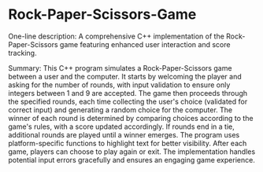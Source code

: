 # Rock-Paper-Scissors-Game

One-line description: A comprehensive C++ implementation of the Rock-Paper-Scissors game featuring enhanced user interaction and score tracking.

Summary: This C++ program simulates a Rock-Paper-Scissors game between a user and the computer. It starts by welcoming the player and asking for the number of rounds, with input validation to ensure only integers between 1 and 9 are accepted. The game then proceeds through the specified rounds, each time collecting the user's choice (validated for correct input) and generating a random choice for the computer. The winner of each round is determined by comparing choices according to the game's rules, with a score updated accordingly. If rounds end in a tie, additional rounds are played until a winner emerges. The program uses platform-specific functions to highlight text for better visibility. After each game, players can choose to play again or exit. The implementation handles potential input errors gracefully and ensures an engaging game experience.
